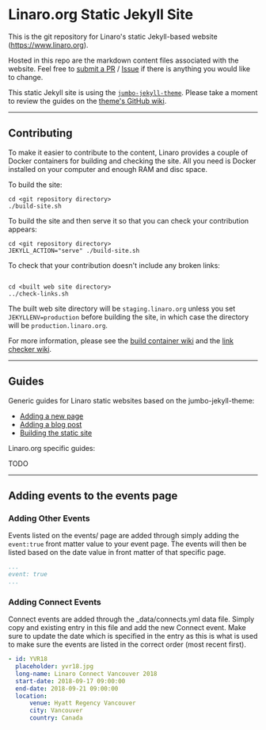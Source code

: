 # Linaro.org Static Jekyll Site

This is the git repository for Linaro's static Jekyll-based website (https://www.linaro.org).

Hosted in this repo are the markdown content files associated with the website. Feel free to [submit a
PR](https://github.com/linaro/website/pulls) / [Issue](https://github.com/Linaro/website/issues/new) if there is anything you would like to change.

This static Jekyll site is using the [`jumbo-jekyll-theme`](https://github.com/linaro-marketing/jumbo-jekyll-theme). Please take a moment to review the guides on the [theme's GitHub wiki](https://github.com/linaro-marketing/jumbo-jekyll-theme/wiki).

*****

## Contributing

To make it easier to contribute to the content, Linaro provides a couple of Docker containers for building and checking the site. All you need is Docker installed on your computer and enough RAM and disc space.

To build the site:

```
cd <git repository directory>
./build-site.sh
```

To build the site and then serve it so that you can check your contribution appears:

```
cd <git repository directory>
JEKYLL_ACTION="serve" ./build-site.sh
```

To check that your contribution doesn't include any broken links:

```

cd <built web site directory>
../check-links.sh
```

The built web site directory will be `staging.linaro.org` unless you set `JEKYLLENV=production` before building the site, in which case the directory will be `production.linaro.org`.

For more information, please see the [build container wiki](https://github.com/linaro-its/jekyll-build-container/wiki) and the [link checker wiki](https://github.com/linaro-its/jekyll-link-checker/wiki).

*****

## Guides

Generic guides for Linaro static websites based on the jumbo-jekyll-theme:

- [Adding a new page](https://github.com/linaro-marketing/jumbo-jekyll-theme/wiki/AddingPages)
- [Adding a blog post](https://github.com/linaro-marketing/jumbo-jekyll-theme/wiki/AddingPosts)
- [Building the static site](https://github.com/linaro-marketing/jumbo-jekyll-theme/wiki/Building)

Linaro.org specific guides:

TODO

*****

## Adding events to the events page

### Adding Other Events

Events listed on the events/ page are added through simply adding the `event:true` front matter value to your event page. The events will then be listed based on the date
value in front matter of that specific page.

```yaml
...
event: true
...

```

### Adding Connect Events

Connect events are added through the _data/connects.yml data file. Simply copy and existing entry in this file and add the new Connect event. Make sure to update the date which is specified
in the entry as this is what is used to make sure the events are listed in the correct order (most recent first).

```yaml
- id: YVR18
  placeholder: yvr18.jpg
  long-name: Linaro Connect Vancouver 2018
  start-date: 2018-09-17 09:00:00
  end-date: 2018-09-21 09:00:00
  location:
      venue: Hyatt Regency Vancouver
      city: Vancouver
      country: Canada
```
